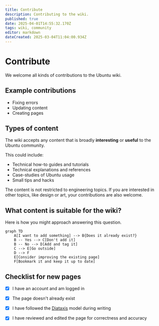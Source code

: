 ```yaml
---
title: Contribute
description: Contributing to the wiki.
published: true
date: 2025-04-01T14:55:32.170Z
tags: wiki, community
editor: markdown
dateCreated: 2025-03-04T11:04:00.934Z
---
```


# Contribute

We welcome all kinds of contributions to the Ubuntu wiki.

## Example contributions

* Fixing errors
* Updating content
* Creating pages

## Types of content

The wiki accepts any content that is broadly **interesting** or **useful** to the Ubuntu community.

This could include:

* Technical how-to guides and tutorials
* Technical explanations and references
* Case-studies of Ubuntu usage
* Small tips and hacks

The content is not restricted to engineering topics. 
If you are interested in other topics, like design or art, your contributions are also welcome.

## What content is suitable for the wiki?

Here is how you might approach answering this question.

```mermaid
graph TD
    A[I want to add something] --> B{Does it already exist?}
    B -- Yes --> C[Don't add it]
    B -- No --> D[Add and tag it]
    C --> E[Go outside]
    D --> F
    E[Consider improving the existing page]
    F[Bookmark it and keep it up to date]

```

## Checklist for new pages

- [x] I have an account and am logged in
- [x] The page doesn't already exist
- [x] I have followed the [Diataxis](/documentation/diataxis) model during writing
- [x] I have reviewed and edited the page for correctness and accuracy

